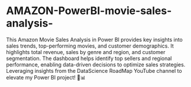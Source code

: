 # AMAZON-PowerBI-movie-sales-analysis-
This Amazon Movie Sales Analysis in Power BI provides key insights into sales trends, top-performing movies, and customer demographics. It highlights total revenue, sales by genre and region, and customer segmentation. The dashboard helps identify top sellers and regional performance, enabling data-driven decisions to optimize sales strategies. Leveraging insights from the DataScience RoadMap YouTube channel to elevate my Power BI project! 🎥📊
